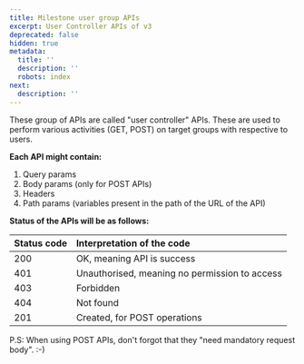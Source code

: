 ```yaml
---
title: Milestone user group APIs
excerpt: User Controller APIs of v3
deprecated: false
hidden: true
metadata:
  title: ''
  description: ''
  robots: index
next:
  description: ''
---
```

These group of APIs are called "user controller" APIs. These are used to perform various activities (GET, POST) on target groups with respective to users.

**Each API might contain:** 

1. Query params
2. Body params (only for POST APIs)
3. Headers
4. Path params (variables present in the path of the URL of the API)

**Status of the APIs will be as follows:**

| Status code | Interpretation of the code                    |
| :---------- | :-------------------------------------------- |
| 200         | OK, meaning API is success                    |
| 401         | Unauthorised, meaning no permission to access |
| 403         | Forbidden                                     |
| 404         | Not found                                     |
| 201         | Created, for POST operations                  |

P.S: When using POST APIs, don't forgot that they "need mandatory request body".  :-)
